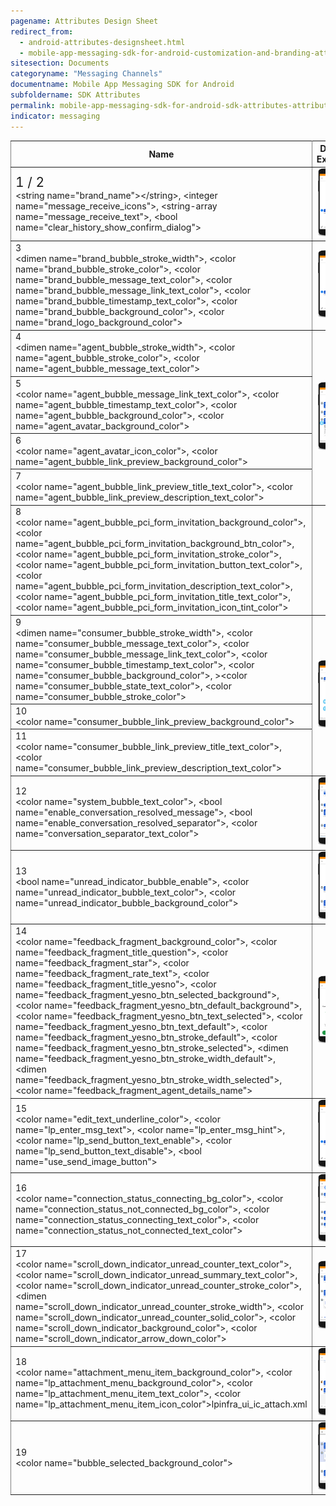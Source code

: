 ```yaml
---
pagename: Attributes Design Sheet
redirect_from:
  - android-attributes-designsheet.html
  - mobile-app-messaging-sdk-for-android-customization-and-branding-attributes-design-sheet.html
sitesection: Documents
categoryname: "Messaging Channels"
documentname: Mobile App Messaging SDK for Android
subfoldername: SDK Attributes
permalink: mobile-app-messaging-sdk-for-android-sdk-attributes-attributes-design-sheet.html
indicator: messaging
---
```


<div class="designsheet">
<table rules="all" class="bigtable">
  <thead>
  <col width="60%">
  <tr>
    <th>Name</th>
    <th>Design Example</th>
  </tr>
  </thead>
  <tbody>
  <tr>
    <td><div class="designsheetnumber" style="font-size: 1.5em">1 / 2</div>&lt;string name=&quot;brand_name&quot;&gt;&lt;/string&gt;, &lt;integer name=&quot;message_receive_icons&quot;&gt;, &lt;string-array name=&quot;message_receive_text&quot;&gt;, &lt;bool name=&quot;clear_history_show_confirm_dialog&quot;&gt;</td>
    <td><img loading="lazy" src="img/Brand (1,2).png" alt="" /></td>
  </tr>
  <tr>
  <td><div class="designsheetnumber">3</div> &lt;dimen name=&quot;brand_bubble_stroke_width&quot;&gt;, &lt;color name=&quot;brand_bubble_stroke_color&quot;&gt;, &lt;color name=&quot;brand_bubble_message_text_color&quot;&gt;, &lt;color name=&quot;brand_bubble_message_link_text_color&quot;&gt;, &lt;color name=&quot;brand_bubble_timestamp_text_color&quot;&gt;,  &lt;color name=&quot;brand_bubble_background_color&quot;&gt;, &lt;color name=&quot;brand_logo_background_color&quot;&gt; </td>
  <td><img loading="lazy" src="img/Brand messaging bubbles first message (3).png" alt="" /></td>
  </tr>
  <tr>
    <td><div class="designsheetnumber">4</div> &lt;dimen name=&quot;agent_bubble_stroke_width&quot;&gt;, &lt;color name=&quot;agent_bubble_stroke_color&quot;&gt;, &lt;color name=&quot;agent_bubble_message_text_color&quot;&gt;</td>
    <td rowspan="4"><img loading="lazy" src="img/Agent message bubbles 1 (4,5,6,7).png" alt="" /></td>
  </tr>
  <tr>
  <td> <div class="designsheetnumber">5</div> &lt;color name=&quot;agent_bubble_message_link_text_color&quot;&gt;, &lt;color name=&quot;agent_bubble_timestamp_text_color&quot;&gt;, &lt;color name=&quot;agent_bubble_background_color&quot;&gt;, &lt;color name=&quot;agent_avatar_background_color&quot;&gt;</td>
  </tr>
  <tr>
    <td><div class="designsheetnumber">6</div> &lt;color name=&quot;agent_avatar_icon_color&quot;&gt;, &lt;color name=&quot;agent_bubble_link_preview_background_color&quot;&gt;</td>
  </tr>
  <tr>
    <td><div class="designsheetnumber">7</div> &lt;color name=&quot;agent_bubble_link_preview_title_text_color&quot;&gt;, &lt;color name=&quot;agent_bubble_link_preview_description_text_color&quot;&gt;</td>

  </tr>
  <tr>
    <td> <div class="designsheetnumber">8</div> &lt;color name=&quot;agent_bubble_pci_form_invitation_background_color&quot;&gt;, &lt;color name=&quot;agent_bubble_pci_form_invitation_background_btn_color&quot;&gt;, &lt;color name=&quot;agent_bubble_pci_form_invitation_stroke_color&quot;&gt;, &lt;color name=&quot;agent_bubble_pci_form_invitation_button_text_color&quot;&gt;, &lt;color name=&quot;agent_bubble_pci_form_invitation_description_text_color&quot;&gt;, &lt;color name=&quot;agent_bubble_pci_form_invitation_title_text_color&quot;&gt;, &lt;color name=&quot;agent_bubble_pci_form_invitation_icon_tint_color&quot;&gt;</td>
    <td><img loading="lazy" src="img/Agent message bubbles 2 (8).png" alt="" /></td>
  </tr>
  <tr>
    <td> <div class="designsheetnumber">9</div> &lt;dimen name=&quot;consumer_bubble_stroke_width&quot;&gt;, &lt;color name=&quot;consumer_bubble_message_text_color&quot;&gt;,  &lt;color name=&quot;consumer_bubble_message_link_text_color&quot;&gt;, &lt;color name=&quot;consumer_bubble_timestamp_text_color&quot;&gt;, &lt;color name=&quot;consumer_bubble_background_color&quot;&gt;, >&lt;color name=&quot;consumer_bubble_state_text_color&quot;&gt;, &lt;color name=&quot;consumer_bubble_stroke_color&quot;&gt; </td>
    <td rowspan="3"><img loading="lazy" src="img/Consumer message bubbles (9,10,11).png" alt="" /></td>
  </tr>
  <tr>
    <td><div class="designsheetnumber">10</div> &lt;color name=&quot;consumer_bubble_link_preview_background_color&quot;&gt;</td>
  </tr>
  <tr>
    <td><div class="designsheetnumber">11</div> &lt;color name=&quot;consumer_bubble_link_preview_title_text_color&quot;&gt;, &lt;color name=&quot;consumer_bubble_link_preview_description_text_color&quot;&gt; </td>
  </tr>
  <tr>
    <td><div class="designsheetnumber">12</div> &lt;color name=&quot;system_bubble_text_color&quot;&gt;, &lt;bool name=&quot;enable_conversation_resolved_message&quot;&gt;, &lt;bool name=&quot;enable_conversation_resolved_separator&quot;&gt;, &lt;color name=&quot;conversation_separator_text_color&quot;&gt;</td>
    <td><img loading="lazy" src="img/System messages (12).png" alt="" /></td>
  </tr>
  <tr>
     <td><div class="designsheetnumber">13</div> &lt;bool name=&quot;unread_indicator_bubble_enable&quot;&gt;, &lt;color name=&quot;unread_indicator_bubble_text_color&quot;&gt;, &lt;color name=&quot;unread_indicator_bubble_background_color&quot;&gt;</td>
     <td><img loading="lazy" src="img/Unread messages indicator bubbles (13).png" alt="" /></td>
  </tr>
  <tr>
     <td><div class="designsheetnumber">14</div> &lt;color name=&quot;feedback_fragment_background_color&quot;&gt;, &lt;color name=&quot;feedback_fragment_title_question&quot;&gt;, &lt;color name=&quot;feedback_fragment_star&quot;&gt;, &lt;color name=&quot;feedback_fragment_rate_text&quot;&gt;, &lt;color name=&quot;feedback_fragment_title_yesno&quot;&gt;, &lt;color name=&quot;feedback_fragment_yesno_btn_selected_background&quot;&gt;, &lt;color name=&quot;feedback_fragment_yesno_btn_default_background&quot;&gt;,  &lt;color name=&quot;feedback_fragment_yesno_btn_text_selected&quot;&gt;, &lt;color name=&quot;feedback_fragment_yesno_btn_text_default&quot;&gt;, &lt;color name=&quot;feedback_fragment_yesno_btn_stroke_default&quot;&gt;, &lt;color name=&quot;feedback_fragment_yesno_btn_stroke_selected&quot;&gt;, &lt;dimen name=&quot;feedback_fragment_yesno_btn_stroke_width_default&quot;&gt;, &lt;dimen name=&quot;feedback_fragment_yesno_btn_stroke_width_selected&quot;&gt;, &lt;color name=&quot;feedback_fragment_agent_details_name&quot;&gt;</td>
     <td><img loading="lazy" src="img/Survey screen (14).png" alt="" /></td>
  </tr>
  <tr>
    <td> <div class="designsheetnumber">15</div> &lt;color name=&quot;edit_text_underline_color&quot;&gt;, &lt;color name=&quot;lp_enter_msg_text&quot;&gt;, &lt;color name=&quot;lp_enter_msg_hint&quot;&gt;, &lt;color name=&quot;lp_send_button_text_enable&quot;&gt;, &lt;color name=&quot;lp_send_button_text_disable&quot;&gt;, &lt;bool name=&quot;use_send_image_button&quot;&gt; </td>
    <td><img loading="lazy" src="img/Message edit text (15).png" alt="" /></td>
  </tr>
  <tr>
  <td><div class="designsheetnumber">16</div> &lt;color name=&quot;connection_status_connecting_bg_color&quot;&gt;, &lt;color name=&quot;connection_status_not_connected_bg_color&quot;&gt;, &lt;color name=&quot;connection_status_connecting_text_color&quot;&gt;, &lt;color name=&quot;connection_status_not_connected_text_color&quot;&gt;</td>
  <td><img loading="lazy" src="img/Connection status bar (16).png" alt="" /></td>
  </tr>
  <tr>
    <td> <div class="designsheetnumber">17</div> &lt;color name=&quot;scroll_down_indicator_unread_counter_text_color&quot;&gt;, &lt;color name=&quot;scroll_down_indicator_unread_summary_text_color&quot;&gt;, &lt;color name=&quot;scroll_down_indicator_unread_counter_stroke_color&quot;&gt;, &lt;dimen name=&quot;scroll_down_indicator_unread_counter_stroke_width&quot;&gt;, &lt;color name=&quot;scroll_down_indicator_unread_counter_solid_color&quot;&gt;, &lt;color name=&quot;scroll_down_indicator_background_color&quot;&gt;, &lt;color name=&quot;scroll_down_indicator_arrow_down_color&quot;&gt;</td>
    <td><img loading="lazy" src="img/in page navigation - scroll down indicator (17).png"></td>
  </tr>
  <tr>
    <td> <div class="designsheetnumber">18</div> &lt;color name=&quot;attachment_menu_item_background_color&quot;&gt;, &lt;color name=&quot;lp_attachment_menu_background_color&quot;&gt;, &lt;color name=&quot;lp_attachment_menu_item_text_color&quot;&gt;, &lt;color name=&quot;lp_attachment_menu_item_icon_color&quot;&gt;lpinfra_ui_ic_attach.xml</td>
    <td><img loading="lazy" src="img/Photo sharing (18).png" alt="" /></td>
  </tr>
  <tr>
    <td> <div class="designsheetnumber">19</div> &lt;color name=&quot;bubble_selected_background_color&quot;&gt;</td>
    <td><img loading="lazy" src="img/Miscellaneous (19).png" alt="" /></td>
  </tr>
</tbody>
</table>
</div>
